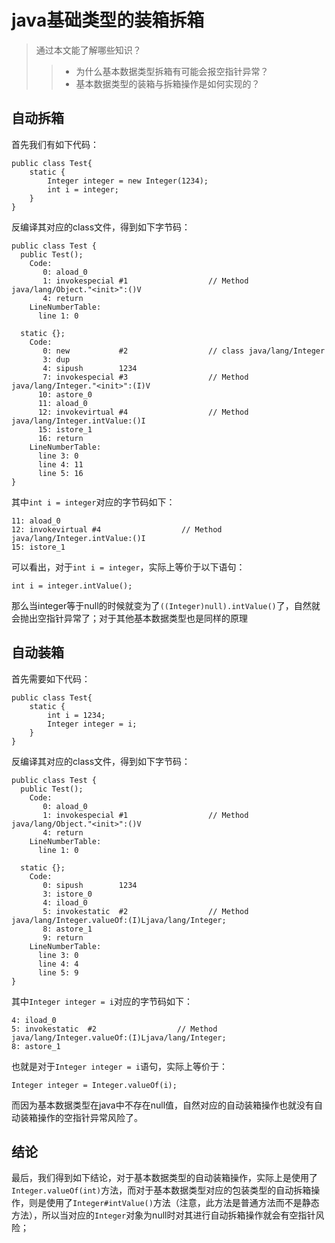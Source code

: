 # java基础类型的装箱拆箱
> 通过本文能了解哪些知识？
>> - 为什么基本数据类型拆箱有可能会报空指针异常？
>> - 基本数据类型的装箱与拆箱操作是如何实现的？

## 自动拆箱
首先我们有如下代码：
```
public class Test{
    static {
        Integer integer = new Integer(1234);
        int i = integer;
    }
}
```
反编译其对应的class文件，得到如下字节码：
```
public class Test {
  public Test();
    Code:
       0: aload_0
       1: invokespecial #1                  // Method java/lang/Object."<init>":()V
       4: return
    LineNumberTable:
      line 1: 0

  static {};
    Code:
       0: new           #2                  // class java/lang/Integer
       3: dup
       4: sipush        1234
       7: invokespecial #3                  // Method java/lang/Integer."<init>":(I)V
      10: astore_0
      11: aload_0
      12: invokevirtual #4                  // Method java/lang/Integer.intValue:()I
      15: istore_1
      16: return
    LineNumberTable:
      line 3: 0
      line 4: 11
      line 5: 16
}
```
其中`int i = integer`对应的字节码如下：
```
11: aload_0
12: invokevirtual #4                  // Method java/lang/Integer.intValue:()I
15: istore_1
```
可以看出，对于`int i = integer`，实际上等价于以下语句：
```
int i = integer.intValue();
```
那么当integer等于null的时候就变为了`((Integer)null).intValue()`了，自然就会抛出空指针异常了；对于其他基本数据类型也是同样的原理

## 自动装箱
首先需要如下代码：
```
public class Test{
    static {
        int i = 1234;
        Integer integer = i;
    }
}
```
反编译其对应的class文件，得到如下字节码：
```
public class Test {
  public Test();
    Code:
       0: aload_0
       1: invokespecial #1                  // Method java/lang/Object."<init>":()V
       4: return
    LineNumberTable:
      line 1: 0

  static {};
    Code:
       0: sipush        1234
       3: istore_0
       4: iload_0
       5: invokestatic  #2                  // Method java/lang/Integer.valueOf:(I)Ljava/lang/Integer;
       8: astore_1
       9: return
    LineNumberTable:
      line 3: 0
      line 4: 4
      line 5: 9
}
```
其中`Integer integer = i`对应的字节码如下：
```
4: iload_0
5: invokestatic  #2                  // Method java/lang/Integer.valueOf:(I)Ljava/lang/Integer;
8: astore_1
```
也就是对于`Integer integer = i`语句，实际上等价于：
```
Integer integer = Integer.valueOf(i);
```
而因为基本数据类型在java中不存在null值，自然对应的自动装箱操作也就没有自动装箱操作的空指针异常风险了。

## 结论
最后，我们得到如下结论，对于基本数据类型的自动装箱操作，实际上是使用了`Integer.valueOf(int)`方法，而对于基本数据类型对应的包装类型的自动拆箱操作，则是使用了`Integer#intValue()`方法（注意，此方法是普通方法而不是静态方法），所以当对应的`Integer`对象为null时对其进行自动拆箱操作就会有空指针风险；